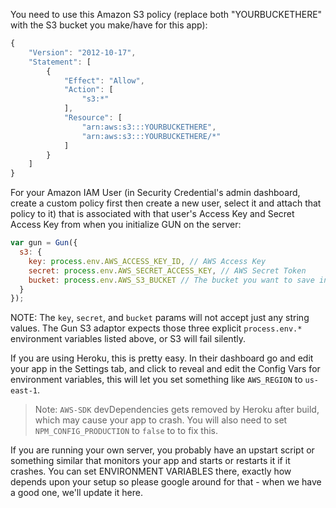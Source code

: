 You need to use this Amazon S3 policy (replace both "YOURBUCKETHERE" with the S3 bucket you make/have for this app):

```javascript
{
    "Version": "2012-10-17",
    "Statement": [
        {
            "Effect": "Allow",
            "Action": [
                "s3:*"
            ],
            "Resource": [
                "arn:aws:s3:::YOURBUCKETHERE",
                "arn:aws:s3:::YOURBUCKETHERE/*"
            ]
        }
    ]
}
```

For your Amazon IAM User (in Security Credential's admin dashboard, create a custom policy first then create a new user, select it and attach that policy to it) that is associated with that user's Access Key and Secret Access Key from when you initialize GUN on the server:

```javascript
var gun = Gun({
  s3: {
    key: process.env.AWS_ACCESS_KEY_ID, // AWS Access Key
    secret: process.env.AWS_SECRET_ACCESS_KEY, // AWS Secret Token
    bucket: process.env.AWS_S3_BUCKET // The bucket you want to save into
  }
});
```
NOTE: The `key`, `secret`, and `bucket` params will not accept just any string values. The Gun S3 adaptor expects those three explicit `process.env.*` environment variables listed above, or S3 will fail silently.

If you are using Heroku, this is pretty easy. In their dashboard go and edit your app in the Settings tab, and click to reveal and edit the Config Vars for environment variables, this will let you set something like `AWS_REGION` to `us-east-1`.

> Note: `AWS-SDK` devDependencies gets removed by Heroku after build, which may cause your app to crash. You will also need to set `NPM_CONFIG_PRODUCTION` to `false` to to fix this.

If you are running your own server, you probably have an upstart script or something similar that monitors your app and starts or restarts it if it crashes. You can set ENVIRONMENT VARIABLES there, exactly how depends upon your setup so please google around for that - when we have a good one, we'll update it here.